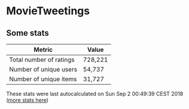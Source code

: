 # MovieTweetings
## Some stats

Metric | Value
--- | ---
Total number of ratings                 | 728,221
Number of unique users                  | 54,737
Number of unique items                  | 31,727
These stats were last autocalculated on Sun Sep 2 00:49:39 CEST 2018  ([more stats here](./stats.md))

